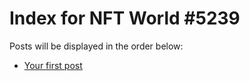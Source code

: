 # Index for NFT World #5239
Posts will be displayed in the order below:

- [Your first post](./001-first.md)


